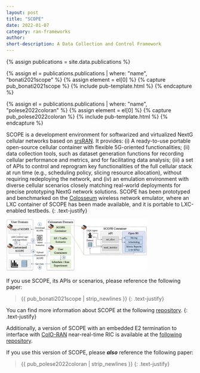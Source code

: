 ```yaml
---
layout: post
title: "SCOPE"
date: 2022-01-07
category: ran-frameworks
author:
short-description: A Data Collection and Control Framework
---
```


{% assign publications = site.data.publications %}

{% assign el = publications.publications | where: "name", "bonati2021scope" %}
{% assign element = el[0] %}
{% capture pub_bonati2021scope %}
{% include pub-template.html %}
{% endcapture %}

{% assign el = publications.publications | where: "name", "polese2022coloran" %}
{% assign element = el[0] %}
{% capture pub_polese2022coloran %}
{% include pub-template.html %}
{% endcapture %}

SCOPE is a development environment for softwarized and virtualized NextG cellular networks based on <a href="https://github.com/srsran/srsRAN" target="_blank">srsRAN</a>.
It provides: (i) A ready-to-use portable open-source cellular container with flexible 5G-oriented functionalities; (ii) data collection tools, such as dataset generation functions for recording cellular performance and metrics, and for facilitating data analysis; (iii) a set of APIs to control and reprogram key functionalities of the full cellular stack at run time (e.g., scheduling policy, slicing resource allocation), without requiring redeploying the network, and (iv) an emulation environment with diverse cellular scenarios closely matching real-world deployments for precise prototyping NextG network solutions.
SCOPE has been prototyped and benchmarked on the [Colosseum](/experimental-platforms/colosseum) wireless network emulator, where an LXC container of SCOPE has been made available, and it is portable to LXC-enabled testbeds.
{: .text-justify}

<img src="/assets/post-assets/scope-experiment-workflow.png" class="post-image" alt="SCOPE Experiment Workflow" width="75%">

If you use SCOPE, its APIs or scenarios, please reference the following paper:

> {{ pub_bonati2021scope | strip_newlines }}
> {: .text-justify}

You can find more information about SCOPE at the following <a href="https://github.com/wineslab/colosseum-scope" target="_blank">repository</a>.
{: .text-justify}

Additionally, a version of SCOPE with an embedded E2 termination to interface with [ColO-RAN](/o-ran-frameworks/coloran) near-real-time RIC is available at the <a href="https://github.com/wineslab/colosseum-scope-e2" target="_blank">following repository</a>.

If you use this version of SCOPE, please **_also_** reference the following paper:

> {{ pub_polese2022coloran | strip_newlines }}
> {: .text-justify}
